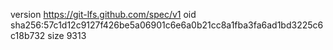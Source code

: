 version https://git-lfs.github.com/spec/v1
oid sha256:57c1d12c9127f426be5a06901c6e6a0b21cc8a1fba3fa6ad1bd3225c6c18b732
size 9313
